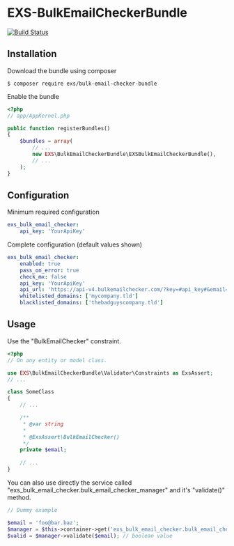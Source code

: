 # EXS-BulkEmailCheckerBundle

[![Build Status](https://travis-ci.org/ExSituMarketing/EXS-BulkEmailCheckerBundle.svg?branch=master)](https://travis-ci.org/ExSituMarketing/EXS-BulkEmailCheckerBundle)

## Installation

Download the bundle using composer

```
$ composer require exs/bulk-email-checker-bundle
```

Enable the bundle

```php
<?php
// app/AppKernel.php

public function registerBundles()
{
    $bundles = array(
        // ...
        new EXS\BulkEmailCheckerBundle\EXSBulkEmailCheckerBundle(),
        // ...
    );
}
```


## Configuration

Minimum required configuration

```yml
exs_bulk_email_checker:
    api_key: 'YourApiKey'
```

Complete configuration (default values shown)

```yml
exs_bulk_email_checker:
    enabled: true
    pass_on_error: true
    check_mx: false
    api_key: 'YourApiKey'
    api_url: 'https://api-v4.bulkemailchecker.com/?key=#api_key#&email=#email#'
    whitelisted_domains: ['mycompany.tld']
    blacklisted_domains: ['thebadguyscompany.tld']
```

## Usage

Use the "BulkEmailChecker" constraint.

```php
<?php
// On any entity or model class.

use EXS\BulkEmailCheckerBundle\Validator\Constraints as ExsAssert;
// ...

class SomeClass
{
    // ...

    /**
     * @var string
     *
     * @ExsAssert\BulkEmailChecker()
     */
    private $email;
    
    // ...
}

```

You can also use directly the service called "exs_bulk_email_checker.bulk_email_checker_manager" and it's "validate()" method.

```php
// Dummy example

$email = 'foo@bar.baz';
$manager = $this->container->get('exs_bulk_email_checker.bulk_email_checker_manager');
$valid = $manager->validate($email); // boolean value

```
